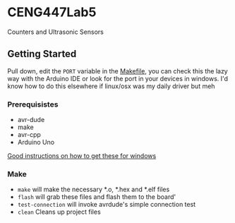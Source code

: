 # CENG447Lab5

Counters and Ultrasonic Sensors

## Getting Started

Pull down, edit the ```PORT``` variable in the [Makefile](https://github.com/bglebrun/CENG447Lab0/blob/master/Makefile#L18), you can check this the lazy way with the Arduino IDE or look for the port in your devices in windows. I'd know how to do this elsewhere if linux/osx was my daily driver but meh

### Prerequisistes
* avr-dude
* make
* avr-cpp
* Arduino Uno

[Good instructions on how to get these for windows](http://fab.cba.mit.edu/classes/863.16/doc/projects/ftsmin/windows_avr.html)

### Make
* ``` make ``` will make the necessary *.o, *.hex and *.elf files
* ``` flash ``` will grab these files and flash them to the board'
* ``` test-connection ``` will invoke avrdude's simple connection test
* ``` clean ``` Cleans up project files
